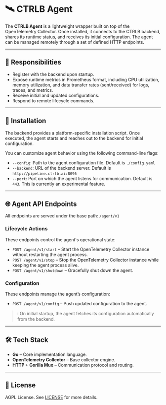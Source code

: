 # 🛰️ CTRLB Agent

The **CTRLB Agent** is a lightweight wrapper built on top of the OpenTelemetry Collector. Once installed, it connects to the CTRLB backend, shares its runtime status, and receives its initial configuration. The agent can be managed remotely through a set of defined HTTP endpoints.

---

## 🔧 Responsibilities

- Register with the backend upon startup.
- Expose runtime metrics in Prometheus format, including CPU utilization, memory utilization, and data transfer rates (sent/received) for logs, traces, and metrics.
- Receive initial and updated configurations.
- Respond to remote lifecycle commands.

---

## 🚀 Installation

The backend provides a platform-specific installation script. Once executed, the agent starts and reaches out to the backend for initial configuration.

You can customize agent behavior using the following command-line flags:

- `--config`: Path to the agent configuration file. Default is `./config.yaml`
- `--backend`: URL of the backend server. Default is `http://pipeline.ctrlb.ai:8096`
- `--port`: Port on which the agent listens for communication. Default is `443`. This is currently an experimental feature.

---

## 🌐 Agent API Endpoints

All endpoints are served under the base path: `/agent/v1`

### Lifecycle Actions

These endpoints control the agent's operational state:

- `POST /agent/v1/start` – Start the OpenTelemetry Collector instance without restarting the agent process.
- `POST /agent/v1/stop` – Stop the OpenTelemetry Collector instance while keeping the agent process alive.
- `POST /agent/v1/shutdown` – Gracefully shut down the agent.

### Configuration

These endpoints manage the agent’s configuration:

- `POST /agent/v1/config` – Push updated configuration to the agent.

> ℹ️ On initial startup, the agent fetches its configuration automatically from the backend.

---

## 🛠️ Tech Stack

- **Go** – Core implementation language.
- **OpenTelemetry Collector** – Base collector engine.
- **HTTP + Gorilla Mux** – Communication protocol and routing.

---

## 📄 License

AGPL License. See [LICENSE](../LICENSE) for more details.

